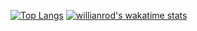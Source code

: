 [![Top Langs](https://github-readme-stats.vercel.app/api/top-langs/?username=typeWolffo&hide=html&theme=react)](https://github.com/typeWolffo/github-readme-stats)
[![willianrod's wakatime stats](https://github-readme-stats.vercel.app/api/wakatime?username=typeWolffo&theme=react&hide=git)](https://github.com/typeWolffo/github-readme-stats)


